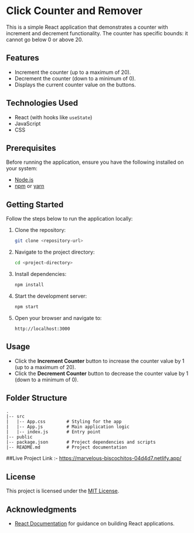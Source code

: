# Click Counter and Remover

This is a simple React application that demonstrates a counter with increment and decrement functionality. The counter has specific bounds: it cannot go below 0 or above 20.

## Features

- Increment the counter (up to a maximum of 20).
- Decrement the counter (down to a minimum of 0).
- Displays the current counter value on the buttons.

## Technologies Used

- React (with hooks like `useState`)
- JavaScript
- CSS

## Prerequisites

Before running the application, ensure you have the following installed on your system:

- [Node.js](https://nodejs.org/)
- [npm](https://www.npmjs.com/) or [yarn](https://yarnpkg.com/)

## Getting Started

Follow the steps below to run the application locally:

1. Clone the repository:

   ```bash
   git clone <repository-url>
   ```

2. Navigate to the project directory:

   ```bash
   cd <project-directory>
   ```

3. Install dependencies:

   ```bash
   npm install
   ```

4. Start the development server:

   ```bash
   npm start
   ```

5. Open your browser and navigate to:

   ```
   http://localhost:3000
   ```

## Usage

- Click the **Increment Counter** button to increase the counter value by 1 (up to a maximum of 20).
- Click the **Decrement Counter** button to decrease the counter value by 1 (down to a minimum of 0).

## Folder Structure

```
.
|-- src
|   |-- App.css        # Styling for the app
|   |-- App.js         # Main application logic
|   |-- index.js       # Entry point
|-- public
|-- package.json       # Project dependencies and scripts
|-- README.md          # Project documentation
```
##Live Project Link :- https://marvelous-biscochitos-04d4d7.netlify.app/

## License

This project is licensed under the [MIT License](LICENSE).

## Acknowledgments

- [React Documentation](https://reactjs.org/docs/getting-started.html) for guidance on building React applications.

